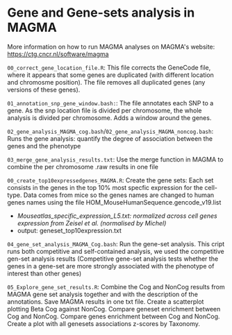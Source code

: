 # Gene and Gene-sets analysis in MAGMA 

More information on how to run MAGMA analyses on MAGMA's website: https://ctg.cncr.nl/software/magma

`00_correct_gene_location_file.R`: This file corrects the GeneCode file, where it appears that some genes are duplicated (with different location and chromosme position). The file removes all duplicated genes (any versions of these genes). 	

`01_annotation_snp_gene_window.bash:`: The file annotates each SNP to a gene. As the snp location file is divided per chromosome, the whole analysis is divided per chromosome. Adds a window around the genes.

`02_gene_analysis_MAGMA_cog.bash`/`02_gene_analysis_MAGMA_noncog.bash`: Runs the gene analysis: quantify the degree of association between the genes and the phenotype

`03_merge_gene_analysis_results.txt`: Use the merge function in MAGMA to combine the per chromosome .raw results in one file

`00_create_top10expressedgenes_MAGMA.R`: Create the gene sets: Each set consists in the genes in the top 10% most specfic expression for the cell-type. Data comes from mice so the genes names are changed to human genes names using the file HOM_MouseHumanSequence.gencode_v19.list
- *Mouseatlas_specific_expression_L5.txt: normalized across cell genes expression from Zeisel et al. (normalised by Michel)*
- output: geneset_top10expression.txt 

`04_gene_set_analysis_MAGMA_Cog.bash`: Run the gene-set analysis. This cript runs both competitive and self-contained analysis, we used the competitive gen-set analysis results (Competitive gene-set analysis tests whether the genes in a gene-set are more strongly associated with the phenotype of interest than other genes)

`05_Explore_gene_set_results.R`: Combine the Cog and NonCog results from MAGMA gene set analysis together and with the description of the annotations. 
Save MAGMA results in one txt file. 
Create a scatterplot plotting Beta Cog against NonCog. 
Compare geneset enrichment between Cog and NonCog. 
Compare genes enrichment between Cog and NonCog. 
Create a plot with all genesets associations z-scores by Taxonomy. 
